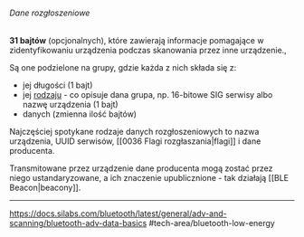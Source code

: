 ###### Dane rozgłoszeniowe
**31 bajtów** (opcjonalnych), które zawierają informacje pomagające w zidentyfikowaniu urządzenia podczas skanowania przez inne urządzenie., 

Są one podzielone na grupy, gdzie każda z nich składa się z:
- jej długości (1 bajt)
- jej [rodzaju](https://btprodspecificationrefs.blob.core.windows.net/assigned-numbers/Assigned%20Number%20Types/Generic%20Access%20Profile.pdf) - co opisuje dana grupa, np. 16-bitowe SIG serwisy albo nazwę urządzenia (1 bajt)
- danych (zmienna ilość bajtów)

Najczęściej spotykane rodzaje danych rozgłoszeniowych to nazwa urządzenia, UUID serwisów, [[0036 Flagi rozgłaszania|flagi]] i dane producenta.

Transmitowane przez urządzenie dane producenta mogą zostać przez niego ustandaryzowane, a ich znaczenie upublicznione - tak działają [[BLE Beacon|beacony]].

---
https://docs.silabs.com/bluetooth/latest/general/adv-and-scanning/bluetooth-adv-data-basics
#tech-area/bluetooth-low-energy 